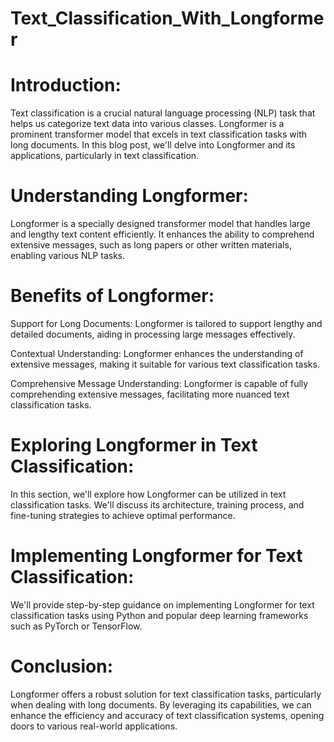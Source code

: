 # Text_Classification_With_Longformer

# Introduction:
Text classification is a crucial natural language processing (NLP) task that helps us categorize text data into various classes. Longformer is a prominent transformer model that excels in text classification tasks with long documents. In this blog post, we'll delve into Longformer and its applications, particularly in text classification.

# Understanding Longformer:
Longformer is a specially designed transformer model that handles large and lengthy text content efficiently. It enhances the ability to comprehend extensive messages, such as long papers or other written materials, enabling various NLP tasks.

# Benefits of Longformer:
Support for Long Documents: Longformer is tailored to support lengthy and detailed documents, aiding in processing large messages effectively.

Contextual Understanding: Longformer enhances the understanding of extensive messages, making it suitable for various text classification tasks.

Comprehensive Message Understanding: Longformer is capable of fully comprehending extensive messages, facilitating more nuanced text classification tasks.

# Exploring Longformer in Text Classification:
In this section, we'll explore how Longformer can be utilized in text classification tasks. We'll discuss its architecture, training process, and fine-tuning strategies to achieve optimal performance.

# Implementing Longformer for Text Classification:
We'll provide step-by-step guidance on implementing Longformer for text classification tasks using Python and popular deep learning frameworks such as PyTorch or TensorFlow.

# Conclusion:
Longformer offers a robust solution for text classification tasks, particularly when dealing with long documents. By leveraging its capabilities, we can enhance the efficiency and accuracy of text classification systems, opening doors to various real-world applications.
